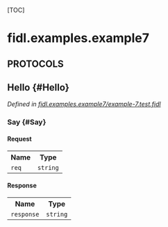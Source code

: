 [TOC]

# fidl.examples.example7


## **PROTOCOLS**

## Hello {#Hello}
*Defined in [fidl.examples.example7/example-7.test.fidl](https://fuchsia.googlesource.com/fuchsia/+/master/zircon/tools/fidl/examples/example-7.test.fidl#9)*


### Say {#Say}


#### Request
<table>
    <tr><th>Name</th><th>Type</th></tr>
    <tr>
            <td><code>req</code></td>
            <td>
                <code>string</code>
            </td>
        </tr></table>


#### Response
<table>
    <tr><th>Name</th><th>Type</th></tr>
    <tr>
            <td><code>response</code></td>
            <td>
                <code>string</code>
            </td>
        </tr></table>


















